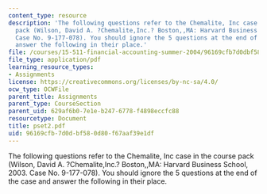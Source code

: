 ```yaml
---
content_type: resource
description: 'The following questions refer to the Chemalite, Inc case in the course
  pack (Wilson, David A. ?Chemalite,Inc.? Boston,,MA: Harvard Business School, 2003.
  Case No. 9-177-078). You should ignore the 5 questions at the end of the case and
  answer the following in their place.'
file: /courses/15-511-financial-accounting-summer-2004/96169cfb7d0dbf580d80f67aaf39e1df_pset2.pdf
file_type: application/pdf
learning_resource_types:
- Assignments
license: https://creativecommons.org/licenses/by-nc-sa/4.0/
ocw_type: OCWFile
parent_title: Assignments
parent_type: CourseSection
parent_uid: 629af6b0-7e1e-b247-6778-f4898eccfc88
resourcetype: Document
title: pset2.pdf
uid: 96169cfb-7d0d-bf58-0d80-f67aaf39e1df
---
```

The following questions refer to the Chemalite, Inc case in the course pack (Wilson, David A. ?Chemalite,Inc.? Boston,,MA: Harvard Business School, 2003. Case No. 9-177-078). You should ignore the 5 questions at the end of the case and answer the following in their place.